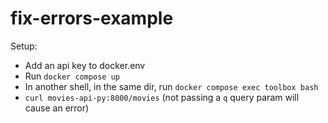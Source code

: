 # fix-errors-example

Setup:

- Add an api key to docker.env
- Run `docker compose up`
- In another shell, in the same dir, run `docker compose exec toolbox bash`
- `curl movies-api-py:8000/movies` (not passing a `q` query param will cause an error)
